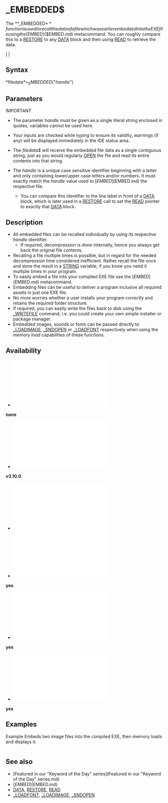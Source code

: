 # _EMBEDDED$

The **_EMBEDDED$** function is used to recall the data of a file which was earlier embedded into the EXE file using the [$EMBED]($EMBED.md) metacommand. You can roughly compare this to a [RESTORE](RESTORE.md) to any [DATA](DATA.md) block and then using [READ](READ.md) to retrieve the data.

  

|  |

## Syntax

*filedata$* = _EMBEDDED$("*handle*")
  

## Parameters

IMPORTANT

* The parameter *handle* must be given as a single literal string enclosed in quotes, variables cannot be used here.
* Your inputs are checked while typing to ensure its validity, warnings (if any) will be displayed immediately in the IDE status area.

* The *filedata$* will receive the embedded file data as a single contiguous string, just as you would regularly [OPEN](OPEN.md) the file and read its entire contents into that string.
* The *handle* is a unique case sensitive identifier beginning with a letter and only containing lower/upper case letters and/or numbers. It must exactly match the *handle* value used to [$EMBED]($EMBED.md) the respective file.
	+ You can compare this identifier to the line label in front of a [DATA](DATA.md) block, which is later used in a [RESTORE](RESTORE.md) call to set the [READ](READ.md) pointer to exactly that [DATA](DATA.md) block.

  

## Description

* All embedded files can be recalled individually by using its respective *handle* identifier.
	+ If required, decompression is done internally, hence you always get back the original file contents.
* Recalling a file multiple times is possible, but in regard for the needed decompression time considered inefficient. Rather recall the file once and store the result in a [STRING](STRING.md) variable, if you know you need it multiple times in your program.
* To easily embed a file into your compiled EXE file use the [$EMBED]($EMBED.md) metacommand.
* Embedding files can be useful to deliver a program inclusive all required assets in just one EXE file.
* No more worries whether a user installs your program correctly and retains the required folder structure.
* If required, you can easily write the files back to disk using the [_WRITEFILE](_WRITEFILE.md) command, i.e. you could create your own simple installer or package manager.
* Embedded images, sounds or fonts can be passed directly to [_LOADIMAGE](_LOADIMAGE.md), [_SNDOPEN](_SNDOPEN.md) or [_LOADFONT](_LOADFONT.md) respectively when using the *memory load* capabilities of these functions.

  

## Availability

* [![none](![none.md)](File:Qb64.png "none")

**none**
* [![v3.10.0](![v3.10.0.md)](File:Qbpe.png "v3.10.0")

**v3.10.0**
* [![Apix.png](![Apix.png.md)](File:Apix.png)
* [![yes](![yes.md)](File:Win.png "yes")

**yes**
* [![yes](![yes.md)](File:Lnx.png "yes")

**yes**
* [![yes](![yes.md)](File:Osx.png "yes")

**yes**

  

## Examples

Example
Embeds two image files into the compiled EXE, then memory loads and displays it.

``` [$EMBED]($EMBED.md):'source\peLogo.png','bigImg' [$EMBED]($EMBED.md):'source\qb64pe.png','smallImg'  [SCREEN](SCREEN.md) [_NEWIMAGE](_NEWIMAGE.md)(640, 480, 32)  bi& = [_LOADIMAGE](_LOADIMAGE.md)(_EMBEDDED$("bigImg"), 32, "memory") si& = [_LOADIMAGE](_LOADIMAGE.md)(_EMBEDDED$("smallImg"), 32, "memory")  [_PUTIMAGE](_PUTIMAGE.md) (140, 180), bi& [_PUTIMAGE](_PUTIMAGE.md) (410, 230), si&  [_FREEIMAGE](_FREEIMAGE.md) si& [_FREEIMAGE](_FREEIMAGE.md) bi&  [END](END.md)  
```

  

## See also

* [Featured in our "Keyword of the Day" series](Featured in our "Keyword of the Day" series.md)
* [$EMBED]($EMBED.md)
* [DATA](DATA.md), [RESTORE](RESTORE.md), [READ](READ.md)
* [_LOADFONT](_LOADFONT.md), [_LOADIMAGE](_LOADIMAGE.md), [_SNDOPEN](_SNDOPEN.md)

  
